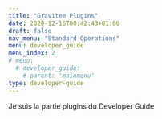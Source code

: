 ```yaml
---
title: "Gravitee Plugins"
date: 2020-12-16T00:42:43+01:00
draft: false
nav_menu: "Standard Operations"
menu: developer_guide
menu_index: 2
# menu:
  # developer_guide:
    # parent: 'mainmenu'
type: developer-guide
---
```


Je suis la partie plugins du Developer Guide
